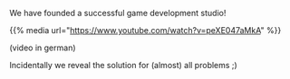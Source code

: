 <!--
.. title: GameDev Update
.. slug: gamedev-update
.. date: 2018-04-01 14:36:54 UTC+02:00
.. tags:
.. category: gamedev
.. link:
.. description:
.. type: text
-->

We have founded a successful game development studio!

{{% media url="https://www.youtube.com/watch?v=peXE047aMkA" %}}

(video in german)

Incidentally we reveal the solution for (almost) all problems ;)
